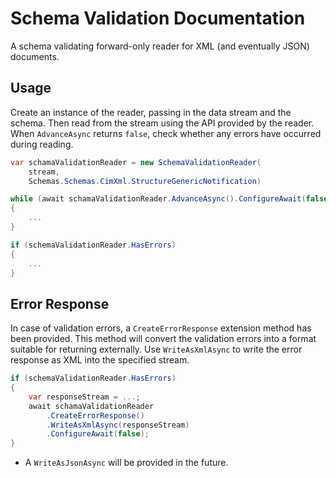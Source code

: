 # Schema Validation Documentation

A schema validating forward-only reader for XML (and eventually JSON) documents.

## Usage
Create an instance of the reader, passing in the data stream and the schema. Then read from the stream using the API provided by the reader. When `AdvanceAsync` returns `false`, check whether any errors have occurred during reading.

```c#
var schamaValidationReader = new SchemaValidationReader(
    stream,
    Schemas.Schemas.CimXml.StructureGenericNotification)

while (await schamaValidationReader.AdvanceAsync().ConfigureAwait(false))
{
    ...
}

if (schemaValidationReader.HasErrors)
{
    ...
}
```

## Error Response
In case of validation errors, a `CreateErrorResponse` extension method has been provided. This method will convert the validation errors into a format suitable for returning externally. Use `WriteAsXmlAsync` to write the error response as XML into the specified stream.

```c#
if (schemaValidationReader.HasErrors)
{
    var responseStream = ...;
    await schamaValidationReader
        .CreateErrorResponse()
        .WriteAsXmlAsync(responseStream)
        .ConfigureAwait(false);
}
```

- A `WriteAsJsonAsync` will be provided in the future.